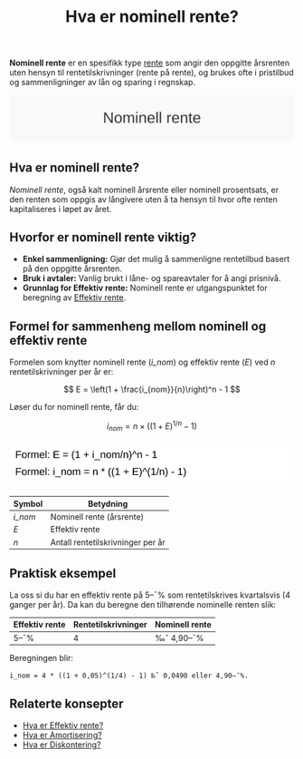 ﻿---
title: "Hva er nominell rente?"
seoTitle: "Hva er nominell rente?"
description: '**Nominell rente** er en spesifikk type [rente](/blogs/regnskap/rente "Rente “ En komplett guide til rente i regnskap") som angir den oppgitte årsrenten uten...'
---

**Nominell rente** er en spesifikk type [rente](/blogs/regnskap/rente "Rente “ En komplett guide til rente i regnskap") som angir den oppgitte årsrenten uten hensyn til rentetilskrivninger (rente på rente), og brukes ofte i pristilbud og sammenligninger av lån og sparing i regnskap.

![Hva er nominell rente?](hva-er-nominell-rente-image.svg)

## Hva er nominell rente?

*Nominell rente*, også kalt nominell årsrente eller nominell prosentsats, er den renten som oppgis av långivere uten å ta hensyn til hvor ofte renten kapitaliseres i løpet av året.

## Hvorfor er nominell rente viktig?

* **Enkel sammenligning:** Gjør det mulig å sammenligne rentetilbud basert på den oppgitte årsrenten.
* **Bruk i avtaler:** Vanlig brukt i låne- og spareavtaler for å angi prisnivå.
* **Grunnlag for Effektiv rente:** Nominell rente er utgangspunktet for beregning av [Effektiv rente](/blogs/regnskap/hva-er-effektiv-rente "Hva er Effektiv rente? Komplett Guide til Beregning av Effektiv rente i Regnskap").

## Formel for sammenheng mellom nominell og effektiv rente

Formelen som knytter nominell rente (*i_nom*) og effektiv rente (*E*) ved *n* rentetilskrivninger per år er:

$$
E = \left(1 + \frac{i_{nom}}{n}\right)^n - 1
$$

Løser du for nominell rente, får du:

$$
i_{nom} = n \times \left((1 + E)^{1/n} - 1\right)
$$

![Formel for nominell rente](nominell-rente-formel.svg)

| Symbol  | Betydning                         |
| ------- | --------------------------------- |
| *i_nom* | Nominell rente (årsrente)        |
| *E*     | Effektiv rente                    |
| *n*     | Antall rentetilskrivninger per år |

## Praktisk eksempel

La oss si du har en effektiv rente på 5–¯% som rentetilskrives kvartalsvis (4 ganger per år). Da kan du beregne den tilhørende nominelle renten slik:

| Effektiv rente | Rentetilskrivninger | Nominell rente |
| -------------- | ------------------- | -------------- |
| 5–¯%            | 4                   | ‰ˆ 4,90–¯%       |

Beregningen blir:
```
i_nom = 4 * ((1 + 0,05)^(1/4) - 1) ‰ˆ 0,0490 eller 4,90–¯%.
```

## Relaterte konsepter

* [Hva er Effektiv rente?](/blogs/regnskap/hva-er-effektiv-rente "Hva er Effektiv rente? Komplett Guide til Beregning av Effektiv rente i Regnskap")
* [Hva er Amortisering?](/blogs/regnskap/hva-er-amortisering "Hva er Amortisering? En Komplett Guide til Avskrivninger og Amortisering")
* [Hva er Diskontering?](/blogs/regnskap/hva-er-diskontering "Hva er Diskontering? Komplett Guide til Nåverdi og Diskonterte Kontantstrømmer")











